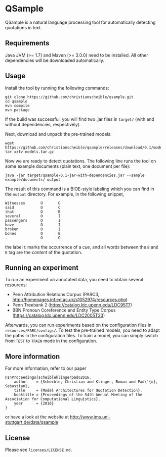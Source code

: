 QSample
=======

QSample is a natural language processing tool for automatically
detecting quotations in text.


Requirements
------------

Java JVM (>= 1.7) and Maven (>= 3.0.0) need to be installed. All other
dependencies will be downloaded automatically.


Usage
-----

Install the tool by running the following commands:

	git clone https://github.com/christianscheible/qsample.git
	cd qsample
	mvn compile
	mvn package
	
If the build was successful, you will find two .jar files in `target/`
(with and without dependencies, respectively).

Next, download and unpack the pre-trained models:

	wget https://github.com/christianscheible/qsample/releases/download/0.1/models.tar.gz
	tar xzfv models.tar.gz

Now we are ready to detect quotations. The following line runs the tool
on some example documents (plain text, one document per file):

	java -jar target/qsample-0.1-jar-with-dependencies.jar --sample example/documents/ output

The result of this command is a BIOE-style labeling which you can find
in the `output` directory. For example, in the following snippet,

	Witnesses       O       O
	said            O       C
	that            O       B
	several         O       I
	passengers      O       I
	have            O       I
	broken          O       I
	bones           O       E
	.               O       O
	
the label `C` marks the occurrence of a *cue*, and all words between the
`B` and `E` tag are the *content* of the quotation.


Running an experiment
---------------------

To run an experiment on annotated data, you need to obtain several
resources:

* Penn Attribution Relations Corpus (PARC3, http://homepages.inf.ed.ac.uk/s1052974/resources.php)
* Penn Treebank 2 (https://catalog.ldc.upenn.edu/LDC95T7)
* BBN Pronoun Coreference and Entity Type Corpus (https://catalog.ldc.upenn.edu/LDC2005T33)

Afterwards, you can run experiments based on the configuration files in
`resources/PARC/configs/`. To test the pre-trained models, you need to
adapt the paths in the configuration files. To train a model, you can
simply switch from `TEST` to `TRAIN` mode in the configuration.


More information
----------------

For more information, refer to our paper

	@InProceedings{scheibleklingerpado2016,
		author    = {Scheible, Christian and Klinger, Roman and Pad\'{o}, Sebastian},
		title     = {Model Architectures for Quotation Detection},
		booktitle = {Proceedings of the 54th Annual Meeting of the Association for Computational Linguistics},
		year      = {2016}
	}

	
or have a look at the website at http://www.ims.uni-stuttgart.de/data/qsample


License
-------

Please see `licenses/LICENSE.md`.
